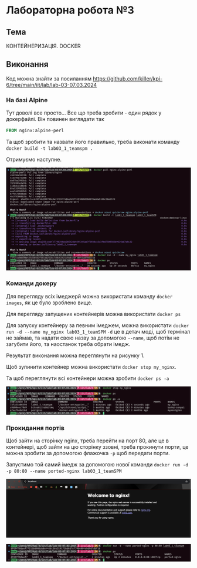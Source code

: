 # Лабораторна робота №3

## Тема

КОНТЕЙНЕРИЗАЦІЯ. DOCKER

## Виконання

Код можна знайти за посиланням <https://github.com/kiIIer/kpi-6/tree/main/iit/lab/lab-03-07.03.2024>

### На базі Alpine

Тут доволі все просто... Все що треба зробити - один рядок у докерфайлі. Він повинен виглядати так

```Dockerfile
FROM nginx:alpine-perl
```

Та щоб зробити та назвати його правильно, треба виконати команду `docker build -t lab03_1_teamspm .`

Отримуємо наступне.

![Рисунок 1 - Створення першого image](image.png)

### Команди докеру

Для перегляду всіх імеджерй можна використати команду `docker images`, як це було зроблено вище.

Для перегляду запущених контейнерів можна використати `docker ps`

Для запуску контейнеру за певним імеджем, можна використати `docker run -d --name my_nginx lab03_1_teamSPM` `-d` це в детач моді, щоб термінал не займав, та надати свою назву за допомогою `--name`, щоб потім не загубити його, та наостанок треба обрати імедж.

Результат виконання можна переглянути на рисунку 1.

Щоб зупинити контейнер можна використати `docker stop my_nginx`.

Та щоб переглянути всі контейнери можна зробити `docker ps -a`

![Рисунок 2 - Зупинка та пергляд всіх контейнерів](image-1.png)

### Прокидання портів

Щоб зайти на сторінку nginx, треба перейти на порт 80, але це в контейнері, щоб зайти на цю сторінку ззовні, треба прокинути порти, це можна зробити за допомогою флажочка `-p` щоб передати порти.

Запустимо той самий імедж за допомогою нової команди `docker run -d -p 80:80 --name ported-nginx lab03_1_teamSPM`

![Рисунок 3 - Сторінка nginx](image-2.png)

![Рисунок 4 - Запущений контейнер](image-3.png)
